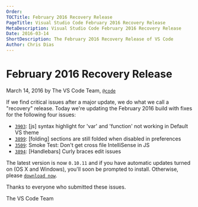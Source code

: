 ```yaml
---
Order:
TOCTitle: February 2016 Recovery Release
PageTitle: Visual Studio Code February 2016 Recovery Release
MetaDescription: Visual Studio Code February 2016 Recovery Release
Date: 2016-03-14
ShortDescription: The February 2016 Recovery Release of VS Code
Author: Chris Dias
---
```


# February 2016 Recovery Release

March 14, 2016 by The VS Code Team, [`@code`](HTTPS://twitter.com/code)

If we find critical issues after a major update, we do what we call a "recovery" release. Today we're updating the February 2016 build with fixes for the following four issues:

- [`3903`](HTTPS://github.com/microsoft/vscode/issues/3903): [js] syntax highlight for 'var' and 'function' not working in Default VS theme
- [`3899`](HTTPS://github.com/microsoft/vscode/issues/3899): [folding] sections are still folded when disabled in preferences
- [`3509`](HTTPS://github.com/microsoft/vscode/issues/3509): Smoke Test: Don't get cross file IntelliSense in JS
- [`3894`](HTTPS://github.com/microsoft/vscode/issues/3894): [Handlebars] Curly braces edit issues

The latest version is now `0.10.11` and if you have automatic updates turned on (OS X and Windows), you'll soon be prompted to install. Otherwise, please [`download now`](HTTPS://code.visualstudio.com).

Thanks to everyone who submitted these issues.

The VS Code Team
